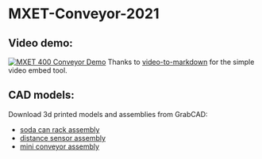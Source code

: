 # MXET-Conveyor-2021

## Video demo:
[![MXET 400 Conveyor Demo](https://res.cloudinary.com/marcomontalbano/image/upload/v1631050774/video_to_markdown/images/youtube--ZBGswS26Dy4-c05b58ac6eb4c4700831b2b3070cd403.jpg)](https://youtu.be/ZBGswS26Dy4 "MXET 400 Conveyor Demo")
Thanks to [video-to-markdown](https://video-to-markdown.netlify.app/) for the simple video embed tool.

## CAD models:
Download 3d printed models and assemblies from GrabCAD: <br/>
* [soda can rack assembly](https://grabcad.com/library/mxet400-soda-can-rack-assembly-1)
* [distance sensor assembly](https://grabcad.com/library/mxet400-distance-sensor-assembly-1)
* [mini conveyor assembly](https://grabcad.com/library/mxet400-conveyor-assembly-1)
